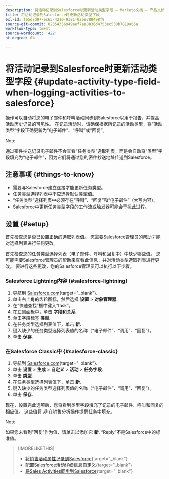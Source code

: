 ```yaml
---
description: 将活动记录到Salesforce时更新活动类型字段 — Marketo文档 — 产品文档
title: 将活动记录到Salesforce时更新活动类型字段
exl-id: f65d7d97-ec65-4210-9381-02be788498f9
source-git-commit: 02354356949aef7aa8836d4753ec538b7819a65a
workflow-type: tm+mt
source-wordcount: '422'
ht-degree: 0%

---
```


# 将活动记录到Salesforce时更新活动类型字段 {#update-activity-type-field-when-logging-activities-to-salesforce}

操作可以自动将您的电子邮件和呼叫活动同步到Salesforce以用于报告，并提高活动历史记录的可见性。 在记录活动时，请确保根据所记录的活动类型，将“活动类型”字段正确更新为“电子邮件”、“呼叫”或“回复”。

>[!NOTE]
>
>通过密件抄送记录电子邮件不会查看“任务类型”选取列表，而是会自动将“类型”字段填充为“电子邮件”，因为它们将通过您的密件抄送地址传送到Salesforce。

## 注意事项 {#things-to-know}

* 需要与Salesforce建立连接才能更新任务类型。
* 任务类型选择列表中不应选择默认类型值。
* “任务类型”选择列表中必须存在“呼叫”、“回复”和“电子邮件”（大写内容）。
* Salesforce中更新任务类型字段的工作流或触发器可能会干扰此过程。

## 设置 {#setup}

首先检查您是否已设置正确的选取列表值。 您需要Salesforce管理员的帮助才能对选择列表进行任何更改。

首先检查您的任务类型选择列表（电子邮件、呼叫和回复中）中缺少哪些值。 您可能需要Salesforce管理员的帮助来查看此信息，并对活动类型选取列表进行更改。 要进行这些更改，您的Salesforce管理员可以执行以下步骤。

### Salesforce Lightning内容 {#salesforce-lightning}

1. 导航到 [Salesforce.com](https://salesforce.com){target="_blank"}.
1. 单击右上角的齿轮图标，然后选择 **设置** > **对象管理器**.
1. 在“快速查找”框中键入“task”。
1. 在左侧面板中，单击 **字段和关系**.
1. 单击字段标签 **类型**.
1. 在任务类型选择列表值下，单击 **新**.
1. 键入缺少的任务类型选择列表值的名称（“电子邮件”、“调用”、“回复”）。
1. 单击 **保存**.

### 在Salesforce Classic中 {#salesforce-classic}

1. 导航到 [Salesforce.com](https://salesforce.com){target="_blank"}.
1. 单击 **设置** > **生成** > **自定义** > **活动** > **任务字段**.
1. 单击 **类型**.
1. 在任务类型选择列表值下，单击 **新**.
1. 键入缺少的任务类型选择列表值的名称（“电子邮件”、“调用”、“回复”）。
1. 单击 **保存**.

现在，设置完此选项后，您将看到类型字段填充了记录的电子邮件、呼叫和回复的相应值。 这些值将 _非_ 在销售分析操作提醒任务中填充。

>[!NOTE]
>
>如果您未看到“回复”作为值，请单击以添加它 **新**. “Reply”不是Salesforce中的标准值。

>[!MORELIKETHIS]
>
>* [将销售活动属性记录到Salesforce](/help/marketo/product-docs/marketo-sales-insight/actions/crm/salesforce-package-configuration/logging-sales-activity-attributes-to-salesforce.md){target="_blank"}
>* [配置Salesforce活动详细信息自定义](/help/marketo/product-docs/marketo-sales-insight/actions/crm/salesforce-integration/configure-salesforce-activity-detail-customization.md){target="_blank"}
>* [将Sales Activities同步到Salesforce](/help/marketo/product-docs/marketo-sales-insight/actions/crm/salesforce-integration/sync-sales-activities-to-salesforce.md){target="_blank"}

